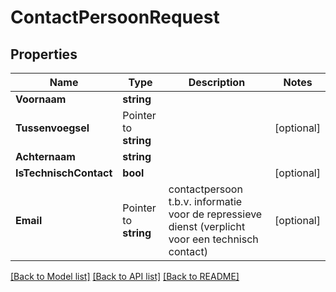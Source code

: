 # ContactPersoonRequest

## Properties

Name | Type | Description | Notes
------------ | ------------- | ------------- | -------------
**Voornaam** | **string** |  | 
**Tussenvoegsel** | Pointer to **string** |  | [optional] 
**Achternaam** | **string** |  | 
**IsTechnischContact** | **bool** |  | [optional] 
**Email** | Pointer to **string** | contactpersoon t.b.v. informatie voor de repressieve dienst (verplicht voor een technisch contact) | [optional] 

[[Back to Model list]](../README.md#documentation-for-models) [[Back to API list]](../README.md#documentation-for-api-endpoints) [[Back to README]](../README.md)


